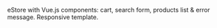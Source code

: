 eStore with Vue.js components: cart,
search form, products list & error message.
Responsive template.
